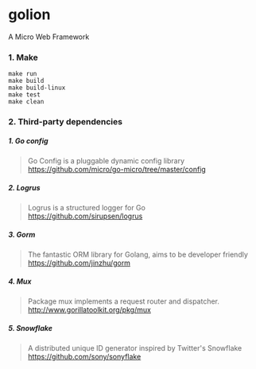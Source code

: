 # golion
A Micro Web Framework 

### 1. Make

````
make run
make build 
make build-linux
make test
make clean
````



### 2. Third-party dependencies

##### 1. Go config
> Go Config is a pluggable dynamic config library https://github.com/micro/go-micro/tree/master/config 

##### 2. Logrus
> Logrus is a structured logger for Go https://github.com/sirupsen/logrus 

##### 3. Gorm
> The fantastic ORM library for Golang, aims to be developer friendly https://github.com/jinzhu/gorm

##### 4. Mux
> Package mux implements a request router and dispatcher. http://www.gorillatoolkit.org/pkg/mux

##### 5. Snowflake
> A distributed unique ID generator inspired by Twitter's Snowflake https://github.com/sony/sonyflake

